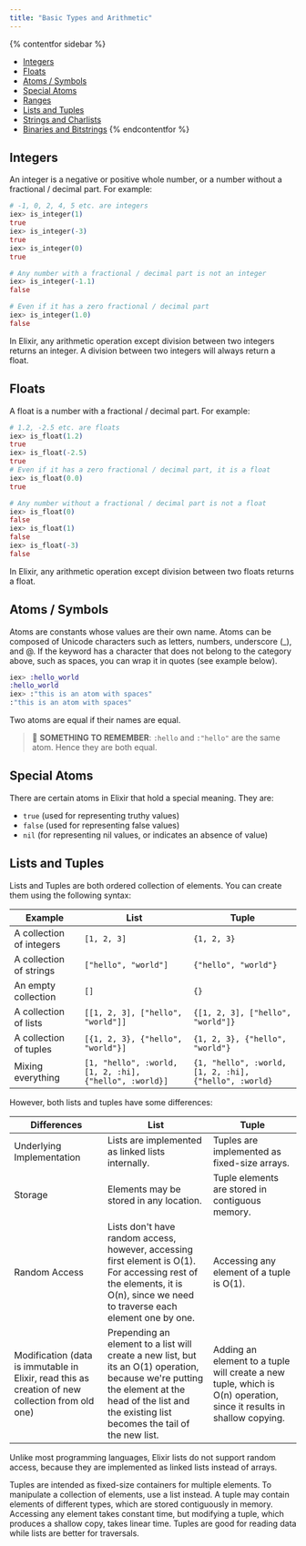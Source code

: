 ```yaml
---
title: "Basic Types and Arithmetic"
---
```


{% contentfor sidebar %}

- [Integers](#integers)
- [Floats](#floats)
- [Atoms / Symbols](#atoms-symbols)
- [Special Atoms](#special-atoms)
- [Ranges](#ranges)
- [Lists and Tuples](#lists-and-tuples)
- [Strings and Charlists](#strings-and-charlists)
- [Binaries and Bitstrings](#binaries-and-bitstrings)
  {% endcontentfor %}

## Integers

An integer is a negative or positive whole number, or a number without a fractional / decimal part. For example:

```elixir
# -1, 0, 2, 4, 5 etc. are integers
iex> is_integer(1)
true
iex> is_integer(-3)
true
iex> is_integer(0)
true

# Any number with a fractional / decimal part is not an integer
iex> is_integer(-1.1)
false

# Even if it has a zero fractional / decimal part
iex> is_integer(1.0)
false
```

In Elixir, any arithmetic operation except division between two integers returns an integer. A division between two integers will always return a float.

## Floats

A float is a number with a fractional / decimal part. For example:

```elixir
# 1.2, -2.5 etc. are floats
iex> is_float(1.2)
true
iex> is_float(-2.5)
true
# Even if it has a zero fractional / decimal part, it is a float
iex> is_float(0.0)
true

# Any number without a fractional / decimal part is not a float
iex> is_float(0)
false
iex> is_float(1)
false
iex> is_float(-3)
false
```

In Elixir, any arithmetic operation except division between two floats returns a float.

## Atoms / Symbols

Atoms are constants whose values are their own name. Atoms can be composed of Unicode characters such as letters, numbers, underscore (\_), and @. If the keyword has a character that does not belong to the category above, such as spaces, you can wrap it in quotes (see example below).

```elixir
iex> :hello_world
:hello_world
iex> :"this is an atom with spaces"
:"this is an atom with spaces"
```

Two atoms are equal if their names are equal.

> 🤔 **SOMETHING TO REMEMBER**: `:hello` and `:"hello"` are the same atom. Hence they are both equal.

## Special Atoms

There are certain atoms in Elixir that hold a special meaning. They are:

- `true` (used for representing truthy values)
- `false` (used for representing false values)
- `nil` (for representing nil values, or indicates an absence of value)

## Lists and Tuples

Lists and Tuples are both ordered collection of elements. You can create them using the following syntax:

| Example                  | List                                                   | Tuple                                                 |
| ------------------------ | ------------------------------------------------------ | ----------------------------------------------------- |
| A collection of integers | `[1, 2, 3]`                                            | `{1, 2, 3}`                                           |
| A collection of strings  | `["hello", "world"]`                                   | `{"hello", "world"}`                                  |
| An empty collection      | `[]`                                                   | `{}`                                                  |
| A collection of lists    | `[[1, 2, 3], ["hello", "world"]]`                      | `{[1, 2, 3], ["hello", "world"]}`                     |
| A collection of tuples   | `[{1, 2, 3}, {"hello", "world"}]`                      | `{1, 2, 3}, {"hello", "world"}`                       |
| Mixing everything        | `[1, "hello", :world, [1, 2, :hi], {"hello", :world}]` | `{1, "hello", :world, [1, 2, :hi], {"hello", :world}` |

However, both lists and tuples have some differences:

| Differences                                                                                      | List                                                                                                                                                                                                 | Tuple                                                                                                               |
| ------------------------------------------------------------------------------------------------ | ---------------------------------------------------------------------------------------------------------------------------------------------------------------------------------------------------- | ------------------------------------------------------------------------------------------------------------------- |
| Underlying Implementation                                                                        | Lists are implemented as linked lists internally.                                                                                                                                                    | Tuples are implemented as fixed-size arrays.                                                                        |
| Storage                                                                                          | Elements may be stored in any location.                                                                                                                                                              | Tuple elements are stored in contiguous memory.                                                                     |
| Random Access                                                                                    | Lists don't have random access, however, accessing first element is O(1). For accessing rest of the elements, it is O(n), since we need to traverse each element one by one.                         | Accessing any element of a tuple is O(1).                                                                           |
| Modification (data is immutable in Elixir, read this as creation of new collection from old one) | Prepending an element to a list will create a new list, but its an O(1) operation, because we're putting the element at the head of the list and the existing list becomes the tail of the new list. | Adding an element to a tuple will create a new tuple, which is O(n) operation, since it results in shallow copying. |

Unlike most programming languages, Elixir lists do not support random access, because they are implemented as linked lists instead of arrays.

Tuples are intended as fixed-size containers for multiple elements. To manipulate a collection of elements, use a list instead. A tuple may contain elements of different types, which are stored contiguously in memory. Accessing any element takes constant time, but modifying a tuple, which produces a shallow copy, takes linear time. Tuples are good for reading data while lists are better for traversals.
